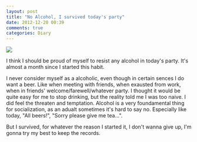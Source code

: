 ```yaml
---
layout: post
title: "No Alcohol, I survived today's party"
date: 2012-12-20 00:39
comments: true
categories: Diary
---
```


![](http://cdn.kinopyo.com/images/no_beer.jpg)

I think I should be proud of myself to resist any alcohol in today's party. It's almost a month since I started this habit.

I never consider myself as a alcoholic, even though in certain sences I do want a beer. Like when meeting with friends, when exausted from work, when in friends' welcome/farewell/whatever party. I thought it would be quite easy for me to stop drinking, but the reality told me I was too naive. I did feel the threaten and temptation. Alcohol is a very foundamental thing for socialization, as an adualt sometimes it's hard to say no. Especially like today, "All beers!", "Sorry please give me tea...".

But I survived, for whatever the reason I started it, I don't wanna give up, I'm gonna try my best to keep the records.